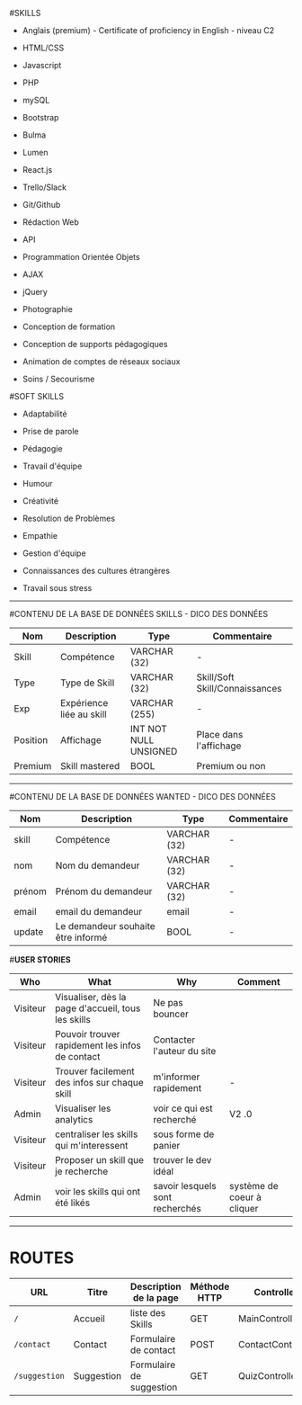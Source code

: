 #SKILLS

- Anglais (premium) - Certificate of proficiency in English - niveau C2

- HTML/CSS

- Javascript

- PHP

- mySQL

- Bootstrap

- Bulma

- Lumen

- React.js

- Trello/Slack

- Git/Github

- Rédaction Web

- API

- Programmation Orientée Objets

- AJAX

- jQuery

- Photographie

- Conception de formation

- Conception de supports pédagogiques

- Animation de comptes de réseaux sociaux

- Soins / Secourisme

  



#SOFT SKILLS

- Adaptabilité

- Prise de parole

- Pédagogie

- Travail d'équipe

- Humour

- Créativité

- Resolution de Problèmes

- Empathie

- Gestion d'équipe

- Connaissances des cultures étrangères

- Travail sous stress

  



----------

#CONTENU DE LA BASE DE DONNÉES SKILLS - DICO DES DONNÉES



| Nom      | Description              | Type                  | Commentaire                    |
| -------- | ------------------------ | --------------------- | ------------------------------ |
| Skill    | Compétence               | VARCHAR (32)          | -                              |
| Type     | Type de Skill            | VARCHAR (32)          | Skill/Soft Skill/Connaissances |
| Exp      | Expérience liée au skill | VARCHAR (255)         | -                              |
| Position | Affichage                | INT NOT NULL UNSIGNED | Place dans l'affichage         |
| Premium  | Skill mastered           | BOOL                  | Premium ou non                 |

----------

#CONTENU DE LA BASE DE DONNÉES WANTED - DICO DES DONNÉES



| Nom      | Description              | Type                  | Commentaire                    |
| -------- | ------------------------ | --------------------- | ------------------------------ |
| skill    | Compétence               | VARCHAR (32)          | -                              |
| nom     | Nom du demandeur            | VARCHAR (32)          | - |
| prénom      | Prénom du demandeur | VARCHAR (32)         | -                              |
| email | email du demandeur                | email | -        |
| update  | Le demandeur souhaite être informé           | BOOL                  | -                 |



#**USER STORIES**



| Who      | What              | Why                  | Comment                    |
| -------- | ------------------------ | --------------------- | ------------------------------ |
| Visiteur | Visualiser, dès la page d'accueil, tous les skills | Ne pas bouncer |                               |
| Visiteur | Pouvoir trouver rapidement les infos de contact    | Contacter l'auteur du site |  |
| Visiteur | Trouver facilement des infos sur chaque skill | m'informer rapidement         | -                              |
| Admin | Visualiser les analytics | voir ce qui est recherché | V2 .0         |
| Visiteur  | centraliser les skills qui m'interessent          | sous forme de panier                  |                |
| Visiteur  | Proposer un skill que je recherche          | trouver le dev idéal                  |                |
| Admin  | voir les skills qui ont été likés         | savoir lesquels sont recherchés                  |     système de coeur à cliquer           |

------------

# ROUTES

| URL           | Titre      | Description de la page   | Méthode HTTP | Controller        | Méthode  | commentaire |
| ------------- | ---------- | ------------------------ | ------------ | ----------------- | -------- | ----------- |
| `/`           | Accueil    | liste des Skills         | GET          | MainController    | home     |             |
| `/contact`    | Contact    | Formulaire de contact    | POST         | ContactController | contact  |             |
| `/suggestion` | Suggestion | Formulaire de suggestion | GET          | QuizController    | quizPost |             |
